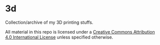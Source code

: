 # 3d

Collection/archive of my 3D printing stuffs.

All material in this repo is licensed under a [Creative Commons Attribution 4.0 International License](https://creativecommons.org/licenses/by/4.0/) unless specified otherwise.
